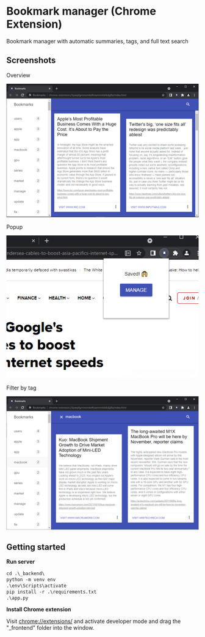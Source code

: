 # Bookmark manager (Chrome Extension)

Bookmark manager with automatic summaries, tags, and full text search

## Screenshots

Overview

![](/screenshot1.png)

Popup

![](/screenshot3.png)

Filter by tag

![](/screenshot2.png)

## Getting started

**Run server**

```
cd .\_backend\
python -m venv env
.\env\Scripts\activate
pip install -r .\requirements.txt
.\app.py
```

**Install Chrome extension**

Visit <a href="chrome://extensions">chrome://extensions/</a> and activate developer mode and drag the "_frontend" folder into the window.